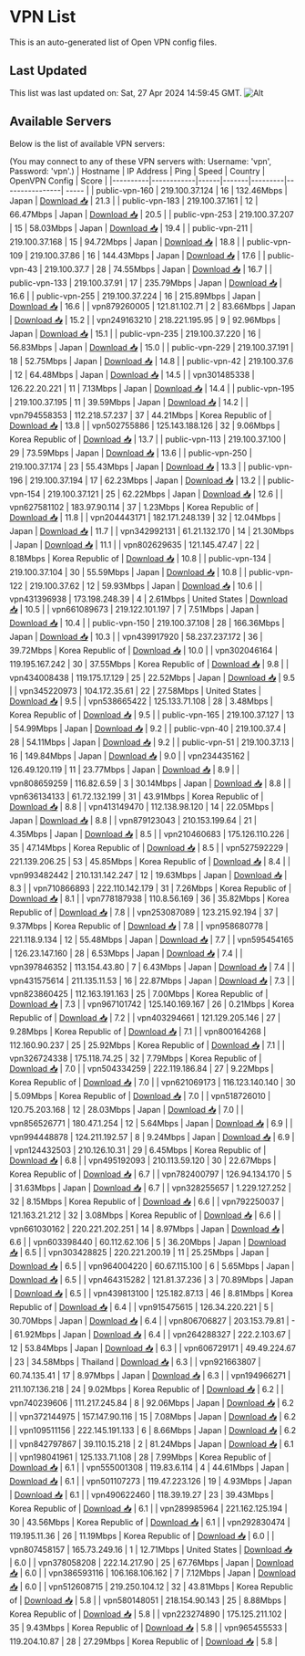 # VPN List

This is an auto-generated list of Open VPN config files.

## Last Updated

This list was last updated on: Sat, 27 Apr 2024 14:59:45 GMT.
![Alt](https://repobeats.axiom.co/api/embed/186b98318ef1479477931607c1ad7d823f12451f.svg "Repobeats analytics image")

## Available Servers

Below is the list of available VPN servers:

(You may connect to any of these VPN servers with: Username: 'vpn', Password: 'vpn'.)
| Hostname | IP Address | Ping | Speed | Country | OpenVPN Config | Score |
|----------|------------|------|-------|---------|----------------| ----- |
| public-vpn-160 | 219.100.37.124 | 16 | 132.46Mbps | Japan | [Download 📥](./configs/server_0_JP.ovpn) | 21.3 |
| public-vpn-183 | 219.100.37.161 | 12 | 66.47Mbps | Japan | [Download 📥](./configs/server_1_JP.ovpn) | 20.5 |
| public-vpn-253 | 219.100.37.207 | 15 | 58.03Mbps | Japan | [Download 📥](./configs/server_2_JP.ovpn) | 19.4 |
| public-vpn-211 | 219.100.37.168 | 15 | 94.72Mbps | Japan | [Download 📥](./configs/server_3_JP.ovpn) | 18.8 |
| public-vpn-109 | 219.100.37.86 | 16 | 144.43Mbps | Japan | [Download 📥](./configs/server_4_JP.ovpn) | 17.6 |
| public-vpn-43 | 219.100.37.7 | 28 | 74.55Mbps | Japan | [Download 📥](./configs/server_5_JP.ovpn) | 16.7 |
| public-vpn-133 | 219.100.37.91 | 17 | 235.79Mbps | Japan | [Download 📥](./configs/server_6_JP.ovpn) | 16.6 |
| public-vpn-255 | 219.100.37.224 | 16 | 215.89Mbps | Japan | [Download 📥](./configs/server_7_JP.ovpn) | 16.6 |
| vpn879260005 | 121.81.102.71 | 2 | 83.66Mbps | Japan | [Download 📥](./configs/server_8_JP.ovpn) | 15.2 |
| vpn249163210 | 218.221.195.95 | 9 | 92.96Mbps | Japan | [Download 📥](./configs/server_9_JP.ovpn) | 15.1 |
| public-vpn-235 | 219.100.37.220 | 16 | 56.83Mbps | Japan | [Download 📥](./configs/server_10_JP.ovpn) | 15.0 |
| public-vpn-229 | 219.100.37.191 | 18 | 52.75Mbps | Japan | [Download 📥](./configs/server_11_JP.ovpn) | 14.8 |
| public-vpn-42 | 219.100.37.6 | 12 | 64.48Mbps | Japan | [Download 📥](./configs/server_12_JP.ovpn) | 14.5 |
| vpn301485338 | 126.22.20.221 | 11 | 7.13Mbps | Japan | [Download 📥](./configs/server_13_JP.ovpn) | 14.4 |
| public-vpn-195 | 219.100.37.195 | 11 | 39.59Mbps | Japan | [Download 📥](./configs/server_14_JP.ovpn) | 14.2 |
| vpn794558353 | 112.218.57.237 | 37 | 44.21Mbps | Korea Republic of | [Download 📥](./configs/server_15_KR.ovpn) | 13.8 |
| vpn502755886 | 125.143.188.126 | 32 | 9.06Mbps | Korea Republic of | [Download 📥](./configs/server_16_KR.ovpn) | 13.7 |
| public-vpn-113 | 219.100.37.100 | 29 | 73.59Mbps | Japan | [Download 📥](./configs/server_17_JP.ovpn) | 13.6 |
| public-vpn-250 | 219.100.37.174 | 23 | 55.43Mbps | Japan | [Download 📥](./configs/server_18_JP.ovpn) | 13.3 |
| public-vpn-196 | 219.100.37.194 | 17 | 62.23Mbps | Japan | [Download 📥](./configs/server_19_JP.ovpn) | 13.2 |
| public-vpn-154 | 219.100.37.121 | 25 | 62.22Mbps | Japan | [Download 📥](./configs/server_20_JP.ovpn) | 12.6 |
| vpn627581102 | 183.97.90.114 | 37 | 1.23Mbps | Korea Republic of | [Download 📥](./configs/server_21_KR.ovpn) | 11.8 |
| vpn204443171 | 182.171.248.139 | 32 | 12.04Mbps | Japan | [Download 📥](./configs/server_22_JP.ovpn) | 11.7 |
| vpn342992131 | 61.21.132.170 | 14 | 21.30Mbps | Japan | [Download 📥](./configs/server_23_JP.ovpn) | 11.1 |
| vpn802629635 | 121.145.47.47 | 22 | 8.18Mbps | Korea Republic of | [Download 📥](./configs/server_24_KR.ovpn) | 10.8 |
| public-vpn-134 | 219.100.37.104 | 30 | 55.59Mbps | Japan | [Download 📥](./configs/server_25_JP.ovpn) | 10.8 |
| public-vpn-122 | 219.100.37.62 | 12 | 59.93Mbps | Japan | [Download 📥](./configs/server_26_JP.ovpn) | 10.6 |
| vpn431396938 | 173.198.248.39 | 4 | 2.61Mbps | United States | [Download 📥](./configs/server_27_US.ovpn) | 10.5 |
| vpn661089673 | 219.122.101.197 | 7 | 7.51Mbps | Japan | [Download 📥](./configs/server_28_JP.ovpn) | 10.4 |
| public-vpn-150 | 219.100.37.108 | 28 | 166.36Mbps | Japan | [Download 📥](./configs/server_29_JP.ovpn) | 10.3 |
| vpn439917920 | 58.237.237.172 | 36 | 39.72Mbps | Korea Republic of | [Download 📥](./configs/server_30_KR.ovpn) | 10.0 |
| vpn302046164 | 119.195.167.242 | 30 | 37.55Mbps | Korea Republic of | [Download 📥](./configs/server_31_KR.ovpn) | 9.8 |
| vpn434008438 | 119.175.17.129 | 25 | 22.52Mbps | Japan | [Download 📥](./configs/server_32_JP.ovpn) | 9.5 |
| vpn345220973 | 104.172.35.61 | 22 | 27.58Mbps | United States | [Download 📥](./configs/server_33_US.ovpn) | 9.5 |
| vpn538665422 | 125.133.71.108 | 28 | 3.48Mbps | Korea Republic of | [Download 📥](./configs/server_34_KR.ovpn) | 9.5 |
| public-vpn-165 | 219.100.37.127 | 13 | 54.99Mbps | Japan | [Download 📥](./configs/server_35_JP.ovpn) | 9.2 |
| public-vpn-40 | 219.100.37.4 | 28 | 54.11Mbps | Japan | [Download 📥](./configs/server_36_JP.ovpn) | 9.2 |
| public-vpn-51 | 219.100.37.13 | 16 | 149.84Mbps | Japan | [Download 📥](./configs/server_37_JP.ovpn) | 9.0 |
| vpn234435162 | 126.49.120.119 | 11 | 23.77Mbps | Japan | [Download 📥](./configs/server_38_JP.ovpn) | 8.9 |
| vpn808659259 | 116.82.6.59 | 3 | 30.14Mbps | Japan | [Download 📥](./configs/server_39_JP.ovpn) | 8.8 |
| vpn636134133 | 61.72.132.199 | 31 | 43.91Mbps | Korea Republic of | [Download 📥](./configs/server_40_KR.ovpn) | 8.8 |
| vpn413149470 | 112.138.98.120 | 14 | 22.05Mbps | Japan | [Download 📥](./configs/server_41_JP.ovpn) | 8.8 |
| vpn879123043 | 210.153.199.64 | 21 | 4.35Mbps | Japan | [Download 📥](./configs/server_42_JP.ovpn) | 8.5 |
| vpn210460683 | 175.126.110.226 | 35 | 47.14Mbps | Korea Republic of | [Download 📥](./configs/server_43_KR.ovpn) | 8.5 |
| vpn527592229 | 221.139.206.25 | 53 | 45.85Mbps | Korea Republic of | [Download 📥](./configs/server_44_KR.ovpn) | 8.4 |
| vpn993482442 | 210.131.142.247 | 12 | 19.63Mbps | Japan | [Download 📥](./configs/server_45_JP.ovpn) | 8.3 |
| vpn710866893 | 222.110.142.179 | 31 | 7.26Mbps | Korea Republic of | [Download 📥](./configs/server_46_KR.ovpn) | 8.1 |
| vpn778187938 | 110.8.56.169 | 36 | 35.82Mbps | Korea Republic of | [Download 📥](./configs/server_47_KR.ovpn) | 7.8 |
| vpn253087089 | 123.215.92.194 | 37 | 9.37Mbps | Korea Republic of | [Download 📥](./configs/server_48_KR.ovpn) | 7.8 |
| vpn958680778 | 221.118.9.134 | 12 | 55.48Mbps | Japan | [Download 📥](./configs/server_49_JP.ovpn) | 7.7 |
| vpn595454165 | 126.23.147.160 | 28 | 6.53Mbps | Japan | [Download 📥](./configs/server_50_JP.ovpn) | 7.4 |
| vpn397846352 | 113.154.43.80 | 7 | 6.43Mbps | Japan | [Download 📥](./configs/server_51_JP.ovpn) | 7.4 |
| vpn431575614 | 211.135.11.53 | 16 | 22.87Mbps | Japan | [Download 📥](./configs/server_52_JP.ovpn) | 7.3 |
| vpn823860425 | 112.163.191.163 | 25 | 7.00Mbps | Korea Republic of | [Download 📥](./configs/server_53_KR.ovpn) | 7.3 |
| vpn967101742 | 125.140.169.167 | 26 | 0.21Mbps | Korea Republic of | [Download 📥](./configs/server_54_KR.ovpn) | 7.2 |
| vpn403294661 | 121.129.205.146 | 27 | 9.28Mbps | Korea Republic of | [Download 📥](./configs/server_55_KR.ovpn) | 7.1 |
| vpn800164268 | 112.160.90.237 | 25 | 25.92Mbps | Korea Republic of | [Download 📥](./configs/server_56_KR.ovpn) | 7.1 |
| vpn326724338 | 175.118.74.25 | 32 | 7.79Mbps | Korea Republic of | [Download 📥](./configs/server_57_KR.ovpn) | 7.0 |
| vpn504334259 | 222.119.186.84 | 27 | 9.22Mbps | Korea Republic of | [Download 📥](./configs/server_58_KR.ovpn) | 7.0 |
| vpn621069173 | 116.123.140.140 | 30 | 5.09Mbps | Korea Republic of | [Download 📥](./configs/server_59_KR.ovpn) | 7.0 |
| vpn518726010 | 120.75.203.168 | 12 | 28.03Mbps | Japan | [Download 📥](./configs/server_60_JP.ovpn) | 7.0 |
| vpn856526771 | 180.47.1.254 | 12 | 5.64Mbps | Japan | [Download 📥](./configs/server_61_JP.ovpn) | 6.9 |
| vpn994448878 | 124.211.192.57 | 8 | 9.24Mbps | Japan | [Download 📥](./configs/server_62_JP.ovpn) | 6.9 |
| vpn124432503 | 210.126.10.31 | 29 | 6.45Mbps | Korea Republic of | [Download 📥](./configs/server_63_KR.ovpn) | 6.8 |
| vpn495192093 | 210.113.59.120 | 30 | 22.67Mbps | Korea Republic of | [Download 📥](./configs/server_64_KR.ovpn) | 6.7 |
| vpn782400797 | 126.94.134.170 | 5 | 31.63Mbps | Japan | [Download 📥](./configs/server_65_JP.ovpn) | 6.7 |
| vpn328255657 | 1.229.127.252 | 32 | 8.15Mbps | Korea Republic of | [Download 📥](./configs/server_66_KR.ovpn) | 6.6 |
| vpn792250037 | 121.163.21.212 | 32 | 3.08Mbps | Korea Republic of | [Download 📥](./configs/server_67_KR.ovpn) | 6.6 |
| vpn661030162 | 220.221.202.251 | 14 | 8.97Mbps | Japan | [Download 📥](./configs/server_68_JP.ovpn) | 6.6 |
| vpn603398440 | 60.112.62.106 | 5 | 36.20Mbps | Japan | [Download 📥](./configs/server_69_JP.ovpn) | 6.5 |
| vpn303428825 | 220.221.200.19 | 11 | 25.25Mbps | Japan | [Download 📥](./configs/server_70_JP.ovpn) | 6.5 |
| vpn964004220 | 60.67.115.100 | 6 | 5.65Mbps | Japan | [Download 📥](./configs/server_71_JP.ovpn) | 6.5 |
| vpn464315282 | 121.81.37.236 | 3 | 70.89Mbps | Japan | [Download 📥](./configs/server_72_JP.ovpn) | 6.5 |
| vpn439813100 | 125.182.87.13 | 46 | 8.81Mbps | Korea Republic of | [Download 📥](./configs/server_73_KR.ovpn) | 6.4 |
| vpn915475615 | 126.34.220.221 | 5 | 30.70Mbps | Japan | [Download 📥](./configs/server_74_JP.ovpn) | 6.4 |
| vpn806706827 | 203.153.79.81 | - | 61.92Mbps | Japan | [Download 📥](./configs/server_75_JP.ovpn) | 6.4 |
| vpn264288327 | 222.2.103.67 | 12 | 53.84Mbps | Japan | [Download 📥](./configs/server_76_JP.ovpn) | 6.3 |
| vpn606729171 | 49.49.224.67 | 23 | 34.58Mbps | Thailand | [Download 📥](./configs/server_77_TH.ovpn) | 6.3 |
| vpn921663807 | 60.74.135.41 | 17 | 8.97Mbps | Japan | [Download 📥](./configs/server_78_JP.ovpn) | 6.3 |
| vpn194966271 | 211.107.136.218 | 24 | 9.02Mbps | Korea Republic of | [Download 📥](./configs/server_79_KR.ovpn) | 6.2 |
| vpn740239606 | 111.217.245.84 | 8 | 92.06Mbps | Japan | [Download 📥](./configs/server_80_JP.ovpn) | 6.2 |
| vpn372144975 | 157.147.90.116 | 15 | 7.08Mbps | Japan | [Download 📥](./configs/server_81_JP.ovpn) | 6.2 |
| vpn109511156 | 222.145.191.133 | 6 | 8.66Mbps | Japan | [Download 📥](./configs/server_82_JP.ovpn) | 6.2 |
| vpn842797867 | 39.110.15.218 | 2 | 81.24Mbps | Japan | [Download 📥](./configs/server_83_JP.ovpn) | 6.1 |
| vpn198041961 | 125.133.71.108 | 28 | 7.99Mbps | Korea Republic of | [Download 📥](./configs/server_84_KR.ovpn) | 6.1 |
| vpn555001308 | 119.83.6.114 | 4 | 44.61Mbps | Japan | [Download 📥](./configs/server_85_JP.ovpn) | 6.1 |
| vpn501107273 | 119.47.223.126 | 19 | 4.93Mbps | Japan | [Download 📥](./configs/server_86_JP.ovpn) | 6.1 |
| vpn490622460 | 118.39.19.27 | 23 | 39.43Mbps | Korea Republic of | [Download 📥](./configs/server_87_KR.ovpn) | 6.1 |
| vpn289985964 | 221.162.125.194 | 30 | 43.56Mbps | Korea Republic of | [Download 📥](./configs/server_88_KR.ovpn) | 6.1 |
| vpn292830474 | 119.195.11.36 | 26 | 11.19Mbps | Korea Republic of | [Download 📥](./configs/server_89_KR.ovpn) | 6.0 |
| vpn807458157 | 165.73.249.16 | 1 | 12.71Mbps | United States | [Download 📥](./configs/server_90_US.ovpn) | 6.0 |
| vpn378058208 | 222.14.217.90 | 25 | 67.76Mbps | Japan | [Download 📥](./configs/server_91_JP.ovpn) | 6.0 |
| vpn386593116 | 106.168.106.162 | 7 | 7.12Mbps | Japan | [Download 📥](./configs/server_92_JP.ovpn) | 6.0 |
| vpn512608715 | 219.250.104.12 | 32 | 43.81Mbps | Korea Republic of | [Download 📥](./configs/server_93_KR.ovpn) | 5.8 |
| vpn580148051 | 218.154.90.143 | 25 | 8.88Mbps | Korea Republic of | [Download 📥](./configs/server_94_KR.ovpn) | 5.8 |
| vpn223274890 | 175.125.211.102 | 35 | 9.43Mbps | Korea Republic of | [Download 📥](./configs/server_95_KR.ovpn) | 5.8 |
| vpn965455533 | 119.204.10.87 | 28 | 27.29Mbps | Korea Republic of | [Download 📥](./configs/server_96_KR.ovpn) | 5.8 |
